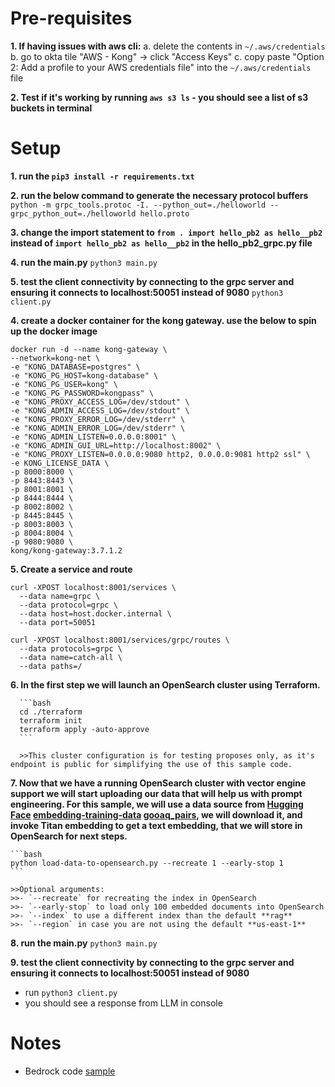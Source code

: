 # Pre-requisites

__1. If having issues with aws cli:__
  a. delete the contents in `~/.aws/credentials`
  b. go to okta tile "AWS - Kong" -> click "Access Keys"
  c.  copy paste "Option 2: Add a profile to your AWS credentials file" into the `~/.aws/credentials` file

__2. Test if it's working by running `aws s3 ls` - you should see a list of s3 buckets in terminal__

# Setup

__1. run the `pip3 install -r requirements.txt`__

__2. run the below command to generate the necessary protocol buffers__
  `python -m grpc_tools.protoc -I. --python_out=./helloworld --grpc_python_out=./helloworld hello.proto`

__3. change the import statement to `from . import hello_pb2 as hello__pb2` instead of `import hello_pb2 as hello__pb2` in the hello_pb2_grpc.py file__

__4. run the main.py__
  `python3 main.py`

__5. test the client connectivity by connecting to the grpc server and ensuring it connects to localhost:50051 instead of 9080__
  `python3 client.py`

__4. create a docker container for the kong gateway. use the below to spin up the docker image__
  ```
  docker run -d --name kong-gateway \
  --network=kong-net \
  -e "KONG_DATABASE=postgres" \
  -e "KONG_PG_HOST=kong-database" \
  -e "KONG_PG_USER=kong" \
  -e "KONG_PG_PASSWORD=kongpass" \
  -e "KONG_PROXY_ACCESS_LOG=/dev/stdout" \
  -e "KONG_ADMIN_ACCESS_LOG=/dev/stdout" \
  -e "KONG_PROXY_ERROR_LOG=/dev/stderr" \
  -e "KONG_ADMIN_ERROR_LOG=/dev/stderr" \
  -e "KONG_ADMIN_LISTEN=0.0.0.0:8001" \
  -e "KONG_ADMIN_GUI_URL=http://localhost:8002" \
  -e "KONG_PROXY_LISTEN=0.0.0.0:9080 http2, 0.0.0.0:9081 http2 ssl" \
  -e KONG_LICENSE_DATA \
  -p 8000:8000 \
  -p 8443:8443 \
  -p 8001:8001 \
  -p 8444:8444 \
  -p 8002:8002 \
  -p 8445:8445 \
  -p 8003:8003 \
  -p 8004:8004 \
  -p 9080:9080 \
  kong/kong-gateway:3.7.1.2
  ```

__5. Create a service and route__
  ```
  curl -XPOST localhost:8001/services \
    --data name=grpc \
    --data protocol=grpc \
    --data host=host.docker.internal \
    --data port=50051
  ```

  ```
  curl -XPOST localhost:8001/services/grpc/routes \
    --data protocols=grpc \
    --data name=catch-all \
    --data paths=/
  ```

__6. In the first step we will launch an OpenSearch cluster using Terraform.__

      ```bash
      cd ./terraform
      terraform init
      terraform apply -auto-approve
      ```

      >>This cluster configuration is for testing proposes only, as it's endpoint is public for simplifying the use of this sample code.

__7. Now that we have a running OpenSearch cluster with vector engine support we will start uploading our data that will help us with prompt engineering. For this sample, we will use a data source from [Hugging Face](https://huggingface.co) [embedding-training-data](https://huggingface.co/datasets/sentence-transformers/embedding-training-data) [gooaq_pairs](https://huggingface.co/datasets/sentence-transformers/embedding-training-data/resolve/main/gooaq_pairs.jsonl.gz), we will download it, and invoke Titan embedding to get a text embedding, that we will store in OpenSearch for next steps.__

    ```bash
    python load-data-to-opensearch.py --recreate 1 --early-stop 1
    ```

    >>Optional arguments:
    >>- `--recreate` for recreating the index in OpenSearch
    >>- `--early-stop` to load only 100 embedded documents into OpenSearch
    >>- `--index` to use a different index than the default **rag**
    >>- `--region` in case you are not using the default **us-east-1**

__8. run the main.py__
  `python3 main.py`

__9. test the client connectivity by connecting to the grpc server and ensuring it connects to localhost:50051 instead of 9080__
  - run `python3 client.py`
  - you should see a response from LLM in console

# Notes

- Bedrock code [sample](https://github.com/aws-samples/rag-using-langchain-amazon-bedrock-and-opensearch)
